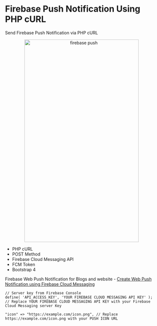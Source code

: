 # Firebase Push Notification Using PHP cURL

Send Firebase Push Notification via PHP cURL

<p align="center"><img src="https://raw.githubusercontent.com/mskian/Firebase-Push-Notification-Using-PHP-cuRL/master/frbse-push-pcurl1.png" width="377" height="667" alt="firebase push" /></p>

- PHP cURL
- POST Method
- Firebase Cloud Messaging API
- FCM Token
- Bootstrap 4

Firebase Web Push Notification for Blogs and website - <a href="https://amsk.in/2IwojjX">Create Web Push Notification using Firebase Cloud Messaging</a>


```
// Server key from Firebase Console
define( 'API_ACCESS_KEY', 'YOUR FIREBASE CLOUD MESSAGING API KEY' ); // Replace YOUR FIREBASE CLOUD MESSAGING API KEY with your Firebase Cloud Messaging server Key

```


```
"icon" => "https://example.com/icon.png", // Replace https://example.com/icon.png with your PUSH ICON URL

```

